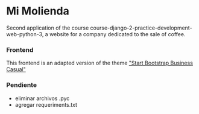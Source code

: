 # Mi Molienda
Second application of the course course-django-2-practice-development-web-python-3, a website for a company dedicated to the sale of coffee.

### Frontend
This frontend is an adapted version of the theme ["Start Bootstrap Business Casual"](https://github.com/blackrockdigital/startbootstrap-business-casual)

### Pendiente
- eliminar archivos .pyc
- agregar requeriments.txt
